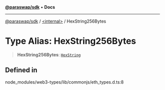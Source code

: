 [**@paraswap/sdk**](../../README.md) • **Docs**

***

[@paraswap/sdk](../../globals.md) / [\<internal\>](../README.md) / HexString256Bytes

# Type Alias: HexString256Bytes

> **HexString256Bytes**: [`HexString`](HexString.md)

## Defined in

node\_modules/web3-types/lib/commonjs/eth\_types.d.ts:8
